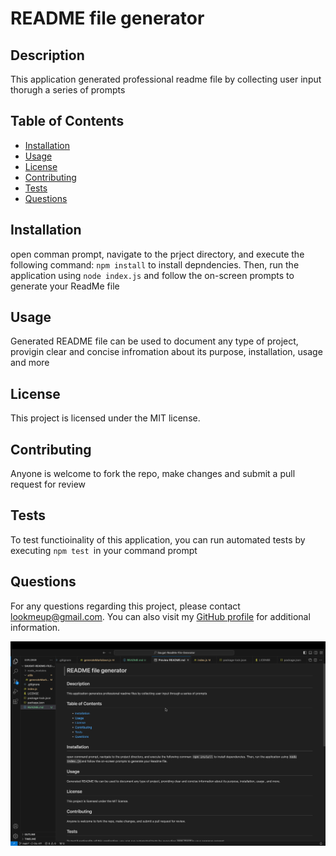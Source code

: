 # README file generator

## Description
This application generated professional readme file by collecting user input thorugh a series of prompts

## Table of Contents
- [Installation](#installation)
- [Usage](#usage)
- [License](#license)
- [Contributing](#contributing)
- [Tests](#tests)
- [Questions](#questions)

## Installation
open comman prompt, navigate to the prject directory, and execute the following command: `npm install` to install depndencies. Then, run the application using `node index.js` and follow the on-screen prompts to generate your ReadMe file

## Usage
Generated README file can be used to document any type of project, provigin clear and concise infromation about its purpose, installation, usage and more

## License
This project is licensed under the MIT license.

## Contributing
Anyone is welcome to fork the repo, make changes and submit a pull request for review

## Tests
To test functioinality of this application, you can run automated tests by executing `npm test `in your command prompt

## Questions
For any questions regarding this project, please contact lookmeup@gmail.com. You can also visit my [GitHub profile](https://github.com/SaugatGurung20) for additional information.

![Screenshot](images/image%201.png)
